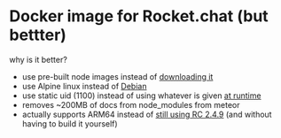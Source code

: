 # Docker image for Rocket.chat (but bettter)

why is it better?
- use pre-built node images instead of [downloading it](https://github.com/RocketChat/Docker.Official.Image/blob/master/6.4/Dockerfile#L7)
- use Alpine linux instead of [Debian](https://github.com/RocketChat/Docker.Official.Image/blob/master/6.4/Dockerfile#L1)
- use static uid (1100) instead of using whatever is given [at runtime](https://github.com/RocketChat/Docker.Official.Image/blob/master/6.4/Dockerfile#L44-L45)
- removes ~200MB of docs from node_modules from meteor
- actually supports ARM64 instead of [still using RC 2.4.9](https://github.com/RocketChat/Rocket.Chat.Embedded.arm64/tree/develop/docker/rocketchat) (and without having to build it yourself)